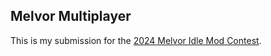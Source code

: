 ## Melvor Multiplayer

This is my submission for the [2024 Melvor Idle Mod Contest](https://news.melvoridle.com/create-a-mod-contest-2024-3-000-usd-in-cash-prizes-up-for-grabs-submissions-open-3-september-1-october-2024-in-partnership-with-mod-io/).